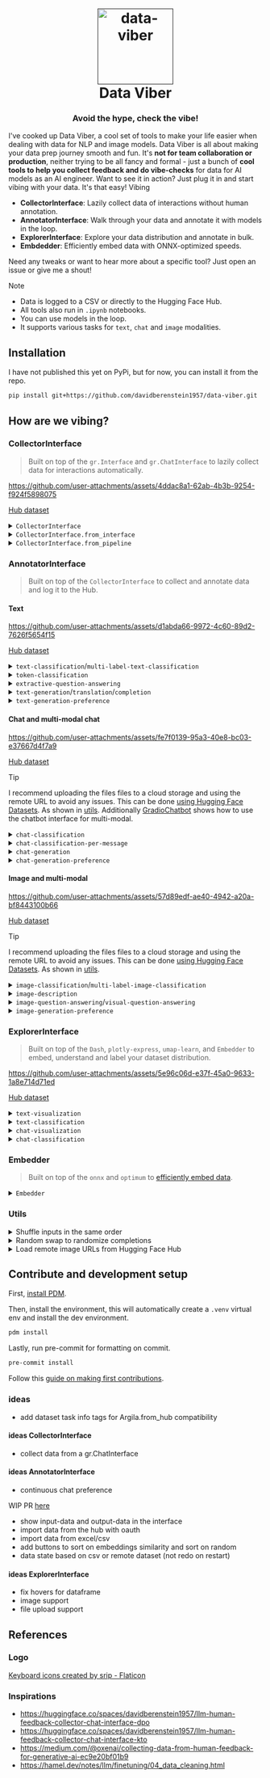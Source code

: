 <h1 align="center">
  <a href=""><img src="https://cdn-icons-png.flaticon.com/512/2091/2091395.png" alt="data-viber" width="150"></a>
  <br>
  Data Viber
  <br>
</h1>

<h3 align="center">Avoid the hype, check the vibe!</h2>

I've cooked up Data Viber, a cool set of tools to make your life easier when dealing with data for NLP and image models. Data Viber is all about making your data prep journey smooth and fun. It's **not for team collaboration or production**, neither trying to be all fancy and formal - just a bunch of **cool tools to help you collect feedback and do vibe-checks** for data for AI models as an AI engineer. Want to see it in action? Just plug it in and start vibing with your data. It's that easy! Vibing

- **CollectorInterface**: Lazily collect data of interactions without human annotation.
- **AnnotatorInterface**: Walk through your data and annotate it with models in the loop.
- **ExplorerInterface**: Explore your data distribution and annotate in bulk.
- **Embdedder**: Efficiently embed data with ONNX-optimized speeds.

Need any tweaks or want to hear more about a specific tool? Just open an issue or give me a shout!

> [!NOTE]
> - Data is logged to a CSV or directly to the Hugging Face Hub.
> - All tools also run in `.ipynb` notebooks.
> - You can use models in the loop.
> - It supports various tasks for `text`, `chat` and `image` modalities.

## Installation

I have not published this yet on PyPi, but for now, you can install it from the repo.

```bash
pip install git+https://github.com/davidberenstein1957/data-viber.git
```

## How are we vibing?

### CollectorInterface

> Built on top of the `gr.Interface` and `gr.ChatInterface` to lazily collect data for interactions automatically.

<https://github.com/user-attachments/assets/4ddac8a1-62ab-4b3b-9254-f924f5898075>

[Hub dataset](https://huggingface.co/datasets/davidberenstein1957/data-viber-token-classification)

<details>
<summary><code>CollectorInterface</code></summary>

```python
import gradio as gr
from data_viber import CollectorInterface

def calculator(num1, operation, num2):
    if operation == "add":
        return num1 + num2
    elif operation == "subtract":
        return num1 - num2
    elif operation == "multiply":
        return num1 * num2
    elif operation == "divide":
        return num1 / num2

inputs = ["number", gr.Radio(["add", "subtract", "multiply", "divide"]), "number"]
outputs = "number"

interface = CollectorInterface(
    fn=calculator,
    inputs=inputs,
    outputs=outputs,
    dataset_name="<my_hf_org>/<my_dataset>"
)
interface.launch()
```

</details>

<details>
<summary><code>CollectorInterface.from_interface</code></summary>

```python
interface = gr.Interface(
    fn=calculator,
    inputs=inputs,
    outputs=outputs
)
interface = CollectorInterface.from_interface(
   interface=interface,
   dataset_name="<my_hf_org>/<my_dataset>"
)
interface.launch()
```

</details>

<details>
<summary><code>CollectorInterface.from_pipeline</code></summary>

```python
from transformers import pipeline
from data_viber import CollectorInterface

pipeline = pipeline("text-classification", model="mrm8488/bert-tiny-finetuned-sms-spam-detection")
interface = CollectorInterface.from_pipeline(
    pipeline=pipeline,
    dataset_name="<my_hf_org>/<my_dataset>"
)
interface.launch()
```

</details>

### AnnotatorInterface

> Built on top of the `CollectorInterface` to collect and annotate data and log it to the Hub.


#### Text

https://github.com/user-attachments/assets/d1abda66-9972-4c60-89d2-7626f5654f15

[Hub dataset](https://huggingface.co/datasets/davidberenstein1957/data-viber-text-classification)

<details>
<summary><code>text-classification</code>/<code>multi-label-text-classification</code></summary>

```python
from data_viber import AnnotatorInterFace

texts = [
    "Anthony Bourdain was an amazing chef!",
    "Anthony Bourdain was a terrible tv persona!"
]
labels = ["positive", "negative"]

interface = AnnotatorInterFace.for_text_classification(
    texts=texts,
    labels=labels,
    fn=None, # a callable e.g. (function or transformers pipelines) that returns [{"label": str, "score": float}]
    dataset_name=None, # "<my_hf_org>/<my_dataset>" if you want to log to the hub
    multi_label=False # True if you have multi-label data
)
interface.launch()
```

</details>

<details>
<summary><code>token-classification</code></summary>

```python
from data_viber import AnnotatorInterFace

texts = ["Anthony Bourdain was an amazing chef in New York."]
labels = ["NAME", "LOC"]

interface = AnnotatorInterFace.for_token_classification(
    texts=texts,
    labels=labels,(
    fn=None, # a callable e.g. (function or transformers pipelines) that returns [("text", "label")]
    dataset_name=None # "<my_hf_org>/<my_dataset>" if you want to log to the hub
)
interface.launch()
```

</details>

<details>
<summary><code>extractive-question-answering</code></summary>

```python
from data_viber import AnnotatorInterFace

questions = ["Where was Anthony Bourdain located?"]
contexts = ["Anthony Bourdain was an amazing chef in New York."]

interface = AnnotatorInterFace.for_question_answering(
    questions=questions,
    contexts=contexts,
    fn=None, # a callable e.g. (function or transformers pipelines) that returns [("text", "label")]
    dataset_name=None # "<my_hf_org>/<my_dataset>" if you want to log to the hub
)
interface.launch()
```

</details>

<details>
<summary><code>text-generation</code>/<code>translation</code>/<code>completion</code></summary>

```python
from data_viber import AnnotatorInterFace

prompts = ["Tell me something about Anthony Bourdain."]
completions = ["Anthony Michael Bourdain was an American celebrity chef, author, and travel documentarian."]

interface = AnnotatorInterFace.for_text_generation(
    prompts=prompts, # source
    completions=completions, # optional to show initial completion / target
    fn=None, # a callable e.g. (function or transformers pipelines) that returns `str`
    dataset_name=None # "<my_hf_org>/<my_dataset>" if you want to log to the hub
)

```

</details>

<details>
<summary><code>text-generation-preference</code></summary>

```python
from data_viber import AnnotatorInterFace

prompts = ["Tell me something about Anthony Bourdain."]
completions_a = ["Anthony Michael Bourdain was an American celebrity chef, author, and travel documentarian."]
completions_b = ["Anthony Michael Bourdain was an cool guy that knew how to cook."]

interface = AnnotatorInterFace.for_text_generation(
    prompts=prompts,
    completions_a=completions_a,
    completions_b=completions_b,
    fn=None, # a callable e.g. (function or transformers pipelines) that returns `str`
    dataset_name=None # "<my_hf_org>/<my_dataset>" if you want to log to the hub
)
```

</details>

#### Chat and multi-modal chat

https://github.com/user-attachments/assets/fe7f0139-95a3-40e8-bc03-e37667d4f7a9

[Hub dataset](https://huggingface.co/datasets/davidberenstein1957/data-viber-chat-generation-preference)

> [!TIP]
> I recommend uploading the files files to a cloud storage and using the remote URL to avoid any issues. This can be done [using Hugging Face Datasets](https://huggingface.co/docs/datasets/en/image_load#local-files). As shown in [utils](#utils). Additionally [GradioChatbot](https://www.gradio.app/docs/gradio/chatbot#behavior) shows how to use the chatbot interface for multi-modal.

<details>
<summary><code>chat-classification</code></summary>

```python
from data_viber import AnnotatorInterFace

prompts = [
    [
        {
            "role": "user",
            "content": "Tell me something about Anthony Bourdain."
        },
        {
            "role": "assistant",
            "content": "Anthony Michael Bourdain was an American celebrity chef, author, and travel documentarian."
        }
    ]
]

interface = AnnotatorInterFace.for_chat_classification(
    prompts=prompts,
    labels=["toxic", "non-toxic"],
    fn=None, # a callable e.g. (function or transformers pipelines) that returns [{"label": str, "score": float}]
    dataset_name=None # "<my_hf_org>/<my_dataset>" if you want to log to the hub
)
interface.launch()
```

</details>

<details>
<summary><code>chat-classification-per-message</code></summary>

```python
from data_viber import AnnotatorInterFace

prompts = [
    [
        {
            "role": "user",
            "content": "Tell me something about Anthony Bourdain."
        },
        {
            "role": "assistant",
            "content": "Anthony Michael Bourdain was an American celebrity chef, author, and travel documentarian."
        }
    ]
]

interface = AnnotatorInterFace.for_chat_classification_per_message(
    prompts=prompts,
    labels=["toxic", "non-toxic"],
    fn=None, # a callable e.g. (function or transformers pipelines) that returns [{"label": str, "score": float}]
    dataset_name=None # "<my_hf_org>/<my_dataset>" if you want to log to the hub
)
interface.launch()
```

</details>

<details>
<summary><code>chat-generation</code></summary>

```python
from data_viber import AnnotatorInterFace

prompts = [
    [
        {
            "role": "user",
            "content": "Tell me something about Anthony Bourdain."
        }
    ]
]

completions = [
    "Anthony Michael Bourdain was an American celebrity chef, author, and travel documentarian.",
]

interface = AnnotatorInterFace.for_chat_generation(
    prompts=prompts,
    completions=completions,
    fn=None, # a callable e.g. (function or transformers pipelines) that returns `str`
    dataset_name=None # "<my_hf_org>/<my_dataset>" if you want to log to the hub
)
interface.launch()
```

</details>

<details>
<summary><code>chat-generation-preference</code></summary>

```python
from data_viber import AnnotatorInterFace

prompts = [
    [
        {
            "role": "user",
            "content": "Tell me something about Anthony Bourdain."
        }
    ]
]
completions_a = [
    "Anthony Michael Bourdain was an American celebrity chef, author, and travel documentarian.",
]
completions_b = [
    "Anthony Michael Bourdain was an cool guy that knew how to cook."
]

interface = AnnotatorInterFace.for_chat_generation_preference(
    prompts=prompts,
    completions_a=completions_a,
    completions_b=completions_b,
    fn=None, # a callable e.g. (function or transformers pipelines) that returns `str`
    dataset_name=None # "<my_hf_org>/<my_dataset>" if you want to log to the hub
)
interface.launch()
```

</details>

#### Image and multi-modal

<https://github.com/user-attachments/assets/57d89edf-ae40-4942-a20a-bf8443100b66>

[Hub dataset](https://huggingface.co/datasets/davidberenstein1957/data-viber-image-question-answering)

> [!TIP]
> I recommend uploading the files files to a cloud storage and using the remote URL to avoid any issues. This can be done [using Hugging Face Datasets](https://huggingface.co/docs/datasets/en/image_load#local-files). As shown in [utils](#utils).

<details>
<summary><code>image-classification</code>/<code>multi-label-image-classification</code></summary>

```python
from data_viber import AnnotatorInterFace

images = [
    "https://upload.wikimedia.org/wikipedia/commons/thumb/a/a5/Anthony_Bourdain_Peabody_2014b.jpg/440px-Anthony_Bourdain_Peabody_2014b.jpg",
    "https://upload.wikimedia.org/wikipedia/commons/8/85/David_Chang_David_Shankbone_2010.jpg"
]
labels = ["anthony-bourdain", "not-anthony-bourdain"]

interface = AnnotatorInterFace.for_image_classification(
    images=images,
    labels=labels,
    fn=None, # NotImplementedError("Not implemented yet")
    dataset_name=None # "<my_hf_org>/<my_dataset>" if you want to log to the hub
)
interface.launch()
```

</details>

<details>
<summary><code>image-description</code></summary>

```python
from data_viber import AnnotatorInterFace

images = [
    "https://upload.wikimedia.org/wikipedia/commons/thumb/a/a5/Anthony_Bourdain_Peabody_2014b.jpg/440px-Anthony_Bourdain_Peabody_2014b.jpg",
    "https://upload.wikimedia.org/wikipedia/commons/8/85/David_Chang_David_Shankbone_2010.jpg"
]
descriptions = ["Anthony Bourdain laughing", "David Chang wearing a suit"]

interface = AnnotatorInterFace.for_image_description(
    images=images,
    descriptions=descriptions, # optional to show initial descriptions
    fn=None, # NotImplementedError("Not implemented yet")
    dataset_name=None # "<my_hf_org>/<my_dataset>" if you want to log to the hub
)
interface.launch()
```
</details>

<details>
<summary><code>image-question-answering</code>/<code>visual-question-answering</code></summary>

```python
from data_viber import AnnotatorInterFace

images = [
    "https://upload.wikimedia.org/wikipedia/commons/thumb/a/a5/Anthony_Bourdain_Peabody_2014b.jpg/440px-Anthony_Bourdain_Peabody_2014b.jpg",
    "https://upload.wikimedia.org/wikipedia/commons/8/85/David_Chang_David_Shankbone_2010.jpg"
]
questions = ["Who is this?", "What is he wearing?"]
answers = ["Anthony Bourdain", "a suit"]

interface = AnnotatorInterFace.for_image_question_answering(
    images=images,
    questions=questions, # optional to show initial questions
    answers=answers, # optional to show initial answers
    fn=None, # NotImplementedError("Not implemented yet")
    dataset_name=None # "<my_hf_org>/<my_dataset>" if you want to log to the hub
)
interface.launch()
```

</details>

<details>
<summary><code>image-generation-preference</code></summary>

```python
from data_viber import AnnotatorInterFace

prompts = [
    "Anthony Bourdain laughing",
    "David Chang wearing a suit"
]

images_a = [
    "https://upload.wikimedia.org/wikipedia/commons/8/85/David_Chang_David_Shankbone_2010.jpg",
    "https://upload.wikimedia.org/wikipedia/commons/thumb/a/a5/Anthony_Bourdain_Peabody_2014b.jpg/440px-Anthony_Bourdain_Peabody_2014b.jpg",
]

images_b = [
    "https://upload.wikimedia.org/wikipedia/commons/thumb/a/a5/Anthony_Bourdain_Peabody_2014b.jpg/440px-Anthony_Bourdain_Peabody_2014b.jpg",
    "https://upload.wikimedia.org/wikipedia/commons/8/85/David_Chang_David_Shankbone_2010.jpg"
]

interface = AnnotatorInterFace.for_image_generation_preference(
    prompts=prompts,
    completions_a=images_a,
    completions_b=images_b,
    fn=None, # NotImplementedError("Not implemented yet")
    dataset_name=None # "<my_hf_org>/<my_dataset>" if you want to log to the hub
)
interface.launch()
```

</details>

### ExplorerInterface

> Built on top of the `Dash`, `plotly-express`, `umap-learn`, and `Embedder` to embed, understand and label your dataset distribution.

https://github.com/user-attachments/assets/5e96c06d-e37f-45a0-9633-1a8e714d71ed

[Hub dataset](https://huggingface.co/datasets/SetFit/ag_news)

<details>
<summary><code>text-visualization</code></summary>

```python
from data_viber import ExplorerInterface
from datasets import load_dataset

ds = load_dataset("SetFit/ag_news", split="train[:2000]")

interface: ExplorerInterface = ExplorerInterface.for_text_visualization(
    ds.to_pandas()[["text", "label_text"]],
    content_column='text',
    label_column='label_text',
)
interface.launch()
```

</details>

<details>
<summary><code>text-classification</code></summary>

```python
from data_viber import ExplorerInterface
from datasets import load_dataset

ds = load_dataset("SetFit/ag_news", split="train[:2000]")
df = ds.to_pandas()[["text", "label_text"]]

interface = ExplorerInterface.for_text_classification(
    dataframe=df,
    content_column='text',
    label_column='label_text',
    labels=df['label_text'].unique().tolist()
)
interface.launch()
```

</details>

<details>
<summary><code>chat-visualization</code></summary>

```python
from data_viber import ExplorerInterface
from datasets import load_dataset

ds = load_dataset("argilla/distilabel-capybara-dpo-7k-binarized", split="train[:1000]")
df = ds.to_pandas()[["chosen"]]

interface = ExplorerInterface.for_chat_visualization(
    dataframe=df,
    chat_column='chosen',
)
interface.launch()
```

</details>

<details>
<summary><code>chat-classification</code></summary>

```python
from data_viber import ExplorerInterface
from datasets import load_dataset

ds = load_dataset("argilla/distilabel-capybara-dpo-7k-binarized", split="train[:1000]")
df = ds.to_pandas()[["chosen"]]

interface = ExplorerInterface.for_chat_classification(
    dataframe=df,
    chat_column='chosen',
    labels=["math", "science", "history", "question seeking"],
)
interface.launch()
```

</details>

### Embedder

> Built on top of the `onnx` and `optimum` to [efficiently embed data](https://www.philschmid.de/optimize-sentence-transformers).

<details>
<summary><code>Embedder</code></summary>

```python
from data_viber.embedder import Embedder

embedder = Embedder(model_id="sentence-transformers/all-MiniLM-L6-v2")
embedder.encode(["Anthony Bourdain was an amazing chef in New York."])
```

</details>

### Utils

<details>
<summary>Shuffle inputs in the same order</summary>

When working with multiple inputs, you might want to shuffle them in the same order.

```python
def shuffle_lists(*lists):
    if not lists:
        return []

    # Get the length of the first list
    length = len(lists[0])

    # Check if all lists have the same length
    if not all(len(lst) == length for lst in lists):
        raise ValueError("All input lists must have the same length")

    # Create a list of indices and shuffle it
    indices = list(range(length))
    random.shuffle(indices)

    # Reorder each list based on the shuffled indices
    return [
        [lst[i] for i in indices]
        for lst in lists
    ]
```

</details>

<details>
<summary>Random swap to randomize completions</summary>

When working with multiple completions, you might want to swap out the completions at the same index, where each completion index x is swapped with a random completion at the same index. This is useful for preference learning.

```python
def swap_completions(*lists):
    # Assuming all lists are of the same length
    length = len(lists[0])

    # Check if all lists have the same length
    if not all(len(lst) == length for lst in lists):
        raise ValueError("All input lists must have the same length")

    # Convert the input lists (which are tuples) to a list of lists
    lists = [list(lst) for lst in lists]

    # Iterate over each index
    for i in range(length):
        # Get the elements at index i from all lists
        elements = [lst[i] for lst in lists]

        # Randomly shuffle the elements
        random.shuffle(elements)

        # Assign the shuffled elements back to the lists
        for j, lst in enumerate(lists):
            lst[i] = elements[j]

    return lists
```

</details>

<details>
<summary>Load remote image URLs from Hugging Face Hub</summary>

When working with images, you might want to load remote URLs from the Hugging Face Hub.

```python
from datasets import Dataset, Image, load_dataset

dataset = load_dataset(
    "my_hf_org/my_image_dataset"
).cast_column("my_image_column", Image(decode=False))
dataset[0]["my_image_column"]
# {'bytes': None, 'path': 'path_to_image.jpg'}
```

</details>

## Contribute and development setup

First, [install PDM](https://pdm-project.org/latest/#installation).

Then, install the environment, this will automatically create a `.venv` virtual env and install the dev environment.

```bash
pdm install
```

Lastly, run pre-commit for formatting on commit.

```bash
pre-commit install
```

Follow this [guide on making first contributions](https://github.com/firstcontributions/first-contributions?tab=readme-ov-file#first-contributions).

### ideas

- add dataset task info tags for Argila.from_hub compatibility

#### ideas CollectorInterface

- collect data from a gr.ChatInterface

#### ideas AnnotatorInterface

- continuous chat preference

WIP PR [here](https://github.com/davidberenstein1957/data-viber/pull/2)

- show input-data and output-data in the interface
- import data from the hub with oauth
- import data from excel/csv
- add buttons to sort on embeddings similarity and sort on random
- data state based on csv or remote dataset (not redo on restart)

#### ideas ExplorerInterface

- fix hovers for dataframe
- image support
- file upload support

## References

### Logo

<a href="https://www.flaticon.com/free-icons/keyboard" title="keyboard icons">Keyboard icons created by srip - Flaticon</a>

### Inspirations

- <https://huggingface.co/spaces/davidberenstein1957/llm-human-feedback-collector-chat-interface-dpo>
- <https://huggingface.co/spaces/davidberenstein1957/llm-human-feedback-collector-chat-interface-kto>
- <https://medium.com/@oxenai/collecting-data-from-human-feedback-for-generative-ai-ec9e20bf01b9>
- <https://hamel.dev/notes/llm/finetuning/04_data_cleaning.html>
